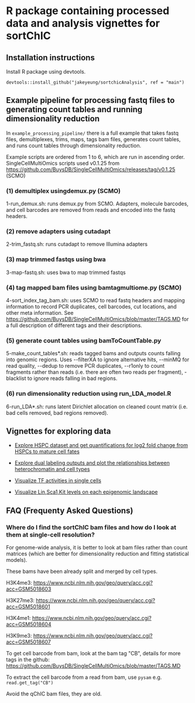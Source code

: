 # R package containing processed data and analysis vignettes for sortChIC

## Installation instructions

Install R package using devtools.

`devtools::install_github("jakeyeung/sortchicAnalysis", ref = "main")`

## Example pipeline for processing fastq files to generating count tables and running dimensionality reduction


In `example_processing_pipeline/` there is a full example that takes fastq files, demultiplexes, trims, maps, tags bam files, generates count tables, and runs count tables through dimensionality reduction. 

Example scripts are ordered from 1 to 6, which are run in ascending order. SingleCellMultiOmics scripts used v0.1.25 from https://github.com/BuysDB/SingleCellMultiOmics/releases/tag/v0.1.25 (SCMO)


### (1) demultiplex usingdemux.py (SCMO)

1-run_demux.sh: runs demux.py from SCMO. Adapters, molecule barcodes, and cell barcodes are removed from reads and encoded into the fastq headers.

### (2) remove adapters using cutadapt

2-trim_fastq.sh: runs cutadapt to remove Illumina adapters

### (3) map trimmed fastqs using bwa

3-map-fastq.sh: uses bwa to map trimmed fastqs

### (4) tag mapped bam files using bamtagmultiome.py (SCMO)

4-sort_index_tag_bam.sh: uses SCMO to read fastq headers and mapping information to record PCR duplicates, cell barcodes, cut locations, and other meta information. See https://github.com/BuysDB/SingleCellMultiOmics/blob/master/TAGS.MD for a full description of different tags and their descriptions.

### (5) generate count tables using bamToCountTable.py

5-make_count_tables*.sh: reads tagged bams and outputs counts falling into genomic regions. Uses --filterXA to ignore alternative hits, --minMQ for read quality, --dedup to remove PCR duplicates, --r1only to count fragments rather than reads (i.e. there are often two reads per fragment), -blacklist to ignore reads falling in bad regions.

### (6) run dimensionality reduction using run_LDA_model.R

6-run_LDA*.sh: runs latent Dirichlet allocation on cleaned count matrix (i.e. bad cells removed, bad regions removed).


## Vignettes for exploring data 

- [Explore HSPC dataset and get quantifications for log2 fold change from HSPCs to mature cell fates](https://github.com/jakeyeung/sortchicAnalysis/blob/main/vignettes/explore_HSPC_dataset_quantify_log2fc_across_genesets.md)

- [Explore dual labeling outputs and plot the relationships between heterochromatin and cell types](https://github.com/jakeyeung/sortchicAnalysis/blob/main/vignettes/show_dual_labeling_outputs.md)

- [Visualize TF activities in single cells](https://github.com/jakeyeung/sortchicAnalysis/blob/main/vignettes/plot_TF_activities.md)

- [Visualize Lin,Sca1,Kit levels on each epigenomic landscape](https://github.com/jakeyeung/sortchicAnalysis/blob/main/vignettes/plot_PCA_allmerged_LSK.md)


## FAQ (Frequenty Asked Questions)

### Where do I find the sortChIC bam files and how do I look at them at single-cell resolution?

For genome-wide analysis, it is better to look at bam files rather than count matrices (which are better for dimensionality reduction and fitting statistical models).

These bams have been already split and merged by cell types.

H3K4me3: https://www.ncbi.nlm.nih.gov/geo/query/acc.cgi?acc=GSM5018603

H3K27me3: https://www.ncbi.nlm.nih.gov/geo/query/acc.cgi?acc=GSM5018601

H3K4me1: https://www.ncbi.nlm.nih.gov/geo/query/acc.cgi?acc=GSM5018604

H3K9me3: https://www.ncbi.nlm.nih.gov/geo/query/acc.cgi?acc=GSM5018607

To get cell barcode from bam, look at the bam tag "CB", details for more tags in the github:
https://github.com/BuysDB/SingleCellMultiOmics/blob/master/TAGS.MD

To extract the cell barcode from a read from bam, use `pysam` e.g. `read.get_tag("CB")`

Avoid the qChIC bam files, they are old.
